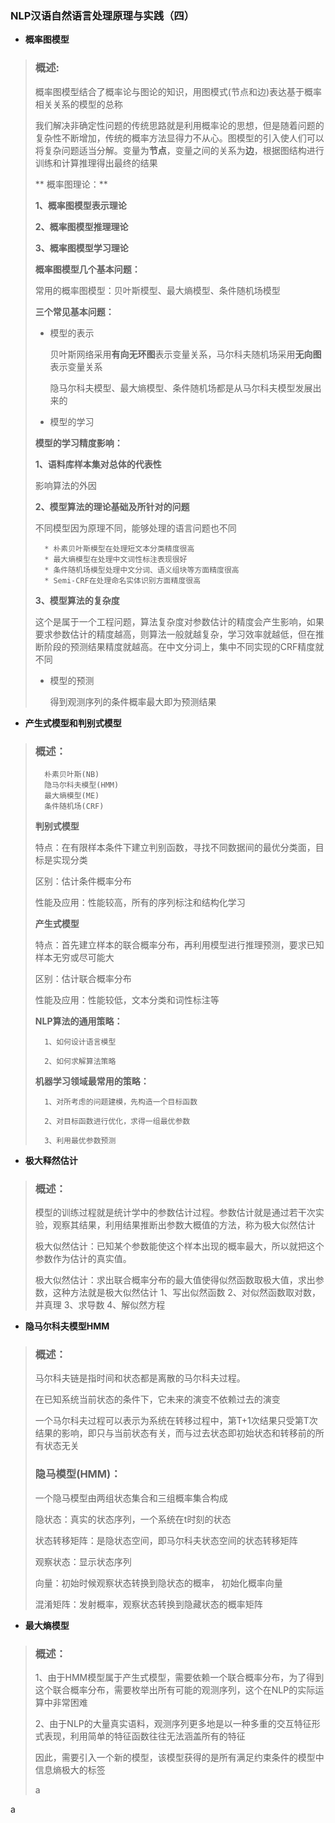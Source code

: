 ### NLP汉语自然语言处理原理与实践（四）
- **概率图模型**
> ### 概述:
>  概率图模型结合了概率论与图论的知识，用图模式(节点和边)表达基于概率相关关系的模型的总称
>
> 我们解决非确定性问题的传统思路就是利用概率论的思想，但是随着问题的复杂性不断增加，传统的概率方法显得力不从心。图模型的引入使人们可以将复杂问题适当分解。变量为**节点**，变量之间的关系为**边**，根据图结构进行训练和计算推理得出最终的结果
>
>** 概率图理论：**
>
> <b>1、概率图模型表示理论</b>
>
> <b>2、概率图模型推理理论</b>
>
> <b>3、概率图模型学习理论</b>
>
> **概率图模型几个基本问题：**
>
> 常用的概率图模型：贝叶斯模型、最大熵模型、条件随机场模型
>
> **三个常见基本问题：**
> - 模型的表示
>
>   贝叶斯网络采用**有向无环图**表示变量关系，马尔科夫随机场采用**无向图**表示变量关系
>
>   隐马尔科夫模型、最大熵模型、条件随机场都是从马尔科夫模型发展出来的
>
> - 模型的学习
>
>  <b>模型的学习精度影响：</b>
>
>  <b>1、语料库样本集对总体的代表性</b>
>
>  影响算法的外因
>
>  <b>2、模型算法的理论基础及所针对的问题</b>
>
>   不同模型因为原理不同，能够处理的语言问题也不同
>
>       * 朴素贝叶斯模型在处理短文本分类精度很高
>       * 最大熵模型在处理中文词性标注表现很好
>       * 条件随机场模型处理中文分词、语义组块等方面精度很高
>       * Semi-CRF在处理命名实体识别方面精度很高
>
>   <b>3、模型算法的复杂度</b>
>
>   这个是属于一个工程问题，算法复杂度对参数估计的精度会产生影响，如果要求参数估计的精度越高，则算法一般就越复杂，学习效率就越低，但在推断阶段的预测结果精度就越高。在中文分词上，集中不同实现的CRF精度就不同
>
> - 模型的预测
>
>   得到观测序列的条件概率最大即为预测结果

- **产生式模型和判别式模型**
> ### 概述：
>       朴素贝叶斯(NB)
>       隐马尔科夫模型(HMM)
>       最大熵模型(ME)
>       条件随机场(CRF)
> <b>判别式模型</b>
>
>   特点：在有限样本条件下建立判别函数，寻找不同数据间的最优分类面，目标是实现分类
>
>   区别：估计条件概率分布
>
>   性能及应用：性能较高，所有的序列标注和结构化学习
>
> <b>产生式模型</b>
>
>   特点：首先建立样本的联合概率分布，再利用模型进行推理预测，要求已知样本无穷或尽可能大
>
>   区别：估计联合概率分布
>
>   性能及应用：性能较低，文本分类和词性标注等
>
> **NLP算法的通用策略：**
>
>       1、如何设计语言模型
>
>       2、如何求解算法策略
>
> **机器学习领域最常用的策略：**
>
>       1、对所考虑的问题建模，先构造一个目标函数
>
>       2、对目标函数进行优化，求得一组最优参数
>
>       3、利用最优参数预测

- **极大释然估计**
> ### 概述：
>   模型的训练过程就是统计学中的参数估计过程。参数估计就是通过若干次实验，观察其结果，利用结果推断出参数大概值的方法，称为极大似然估计
>
> 极大似然估计：已知某个参数能使这个样本出现的概率最大，所以就把这个参数作为估计的真实值。
>
> 极大似然估计：求出联合概率分布的最大值使得似然函数取极大值，求出参数，这种方法就是极大似然估计
>       1、写出似然函数
>       2、对似然函数取对数，并真理
>       3、求导数
>       4、解似然方程
>
- **隐马尔科夫模型HMM**
> ### 概述：
> 马尔科夫链是指时间和状态都是离散的马尔科夫过程。
>
> 在已知系统当前状态的条件下，它未来的演变不依赖过去的演变
>
> 一个马尔科夫过程可以表示为系统在转移过程中，第T+1次结果只受第T次结果的影响，即只与当前状态有关，而与过去状态即初始状态和转移前的所有状态无关
>
> ### 隐马模型(HMM)：
> 一个隐马模型由两组状态集合和三组概率集合构成
>
> 隐状态：真实的状态序列，一个系统在t时刻的状态
>
> 状态转移矩阵：是隐状态空间，即马尔科夫状态空间的状态转移矩阵
>
> 观察状态：显示状态序列
>
> 向量：初始时候观察状态转换到隐状态的概率， 初始化概率向量
>
> 混淆矩阵：发射概率，观察状态转换到隐藏状态的概率矩阵
>
- **最大熵模型**
> ### 概述：
> 1、由于HMM模型属于产生式模型，需要依赖一个联合概率分布，为了得到这个联合概率分布，需要枚举出所有可能的观测序列，这个在NLP的实际运算中非常困难
>
> 2、由于NLP的大量真实语料，观测序列更多地是以一种多重的交互特征形式表现，利用简单的特征函数往往无法涵盖所有的特征
>
> 因此，需要引入一个新的模型，该模型获得的是所有满足约束条件的模型中信息熵极大的标签
>
>
>
>
>
> a
>





















































a
